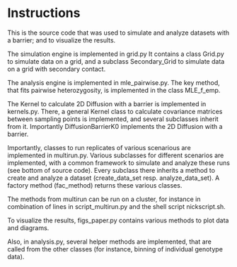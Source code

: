 # Instructions
This is the source code that was used to simulate and analyze datasets with a barrier; and to visualize the results.

The simulation engine is implemented in grid.py
It contains a class Grid.py to simulate data on a grid, and a subclass Secondary_Grid to simulate data on a grid with secondary contact.

The analysis engine is implemented in mle_pairwise.py. The key method, that fits pairwise heterozygosity, is implemented in  the class MLE_f_emp.

The Kernel to calculate 2D Diffusion with a barrier is implemented in kernels.py.
There, a general Kernel class to calculate covariance matrices between sampling points is implemented, and several subclasses inherit from it. Importantly DiffusionBarrierK0 implements the 2D Diffusion with a barrier.

Importantly, classes to run replicates of various scenarious are implemented in multirun.py. Various subclasses for different scenarios are implemented, with a common framework to simulate and analyze these runs (see bottom of source code). Every subclass there inherits a method to create and analyze a dataset (create_data_set resp. analyze_data_set). A factory method (fac_method) returns these various classes.

The methods from multirun can be run on a cluster, for instance in combination of lines in script_multirun.py and the shell script nickscript.sh.

To visualize the results, figs_paper.py contains various methods to plot data and diagrams.


Also, in analysis.py, several helper methods are implemented, that are called from the other classes (for instance, binning of individual genotype data).
